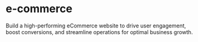 # e-commerce
Build a high-performing eCommerce website to drive user engagement, boost conversions, and streamline operations for optimal business growth.
